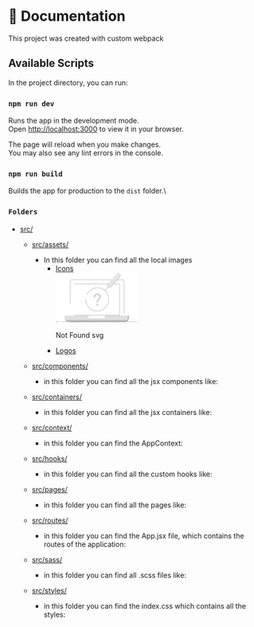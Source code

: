 #  📝 Documentation

This project was created with custom webpack

## Available Scripts

In the project directory, you can run:

### `npm run dev`

Runs the app in the development mode.\
Open [http://localhost:3000](http://localhost:3000) to view it in your browser.

The page will reload when you make changes.\
You may also see any lint errors in the console.

### `npm run build`

Builds the app for production to the `dist` folder.\

### `Folders`

* [src/](https://github.com/StivenDz/MELI/tree/master/src) 
  * [src/assets/](https://github.com/StivenDz/MELI/tree/master/src/assets)
  
      * In this folder you can find all the local images
          * [Icons](https://github.com/StivenDz/MELI/tree/master/src/assets/icons)
            <div >
               <img src="https://github.com/StivenDz/MELI/blob/master/src/assets/icons/notFound.svg" height="100"/>
               <p align="left">Not Found svg</p>
            </div>
          * [Logos](https://github.com/StivenDz/MELI/tree/master/src/assets/logos)

  * [src/components/](https://github.com/StivenDz/MELI/tree/master/src/components)
  
      * in this folder you can find all the jsx components like:
      
  * [src/containers/](https://github.com/StivenDz/MELI/tree/master/src/containers)
  
      * in this folder you can find all the jsx containers like:
      
  * [src/context/](https://github.com/StivenDz/MELI/tree/master/src/context)
  
      * in this folder you can find the AppContext:
      
  * [src/hooks/](https://github.com/StivenDz/MELI/tree/master/src/hooks)
  
       * in this folder you can find all the custom hooks like:
      
  * [src/pages/](https://github.com/StivenDz/MELI/tree/master/src/pages)
  
      * in this folder you can find all the pages like:
      
  * [src/routes/](https://github.com/StivenDz/MELI/tree/master/src/routes)
  
      * in this folder you can find the App.jsx file, which contains the routes of the application:
      
  * [src/sass/](https://github.com/StivenDz/MELI/tree/master/src/sass)
  
      * in this folder you can find all .scss files like:
      
  * [src/styles/](https://github.com/StivenDz/MELI/tree/master/src/styles)
  
      * in this folder you can find the index.css which contains all the styles:
      
